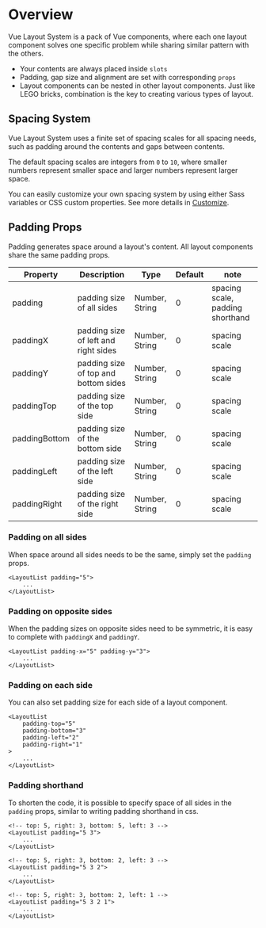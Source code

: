 # Overview
Vue Layout System is a pack of Vue components, where each one layout component solves one specific problem while sharing similar pattern with the others. 

- Your contents are always placed inside `slots`
- Padding, gap size and alignment are set with corresponding `props`
- Layout components can be nested in other layout components. Just like LEGO bricks, combination is the key to creating various types of layout.

## Spacing System
Vue Layout System uses a finite set of spacing scales for all spacing needs, such as padding around the contents and gaps between contents.

The default spacing scales are integers from `0` to `10`, where smaller numbers represent smaller space and larger numbers represent larger space.

You can easily customize your own spacing system by using either Sass variables or CSS custom properties. See more details in [Customize](/customize/).

## Padding Props
Padding generates space around a layout's content. All layout components share the same padding props.

| Property | Description | Type | Default | note |
| --- | --- | --- | --- | --- |
| padding | padding size of all sides | Number, String | 0 | spacing scale, padding shorthand |
| paddingX | padding size of left and right sides | Number, String | 0 | spacing scale |
| paddingY | padding size of top and bottom sides | Number, String | 0 | spacing scale |
| paddingTop | padding size of the top side | Number, String | 0 | spacing scale |
| paddingBottom | padding size of the bottom side | Number, String | 0 | spacing scale |
| paddingLeft | padding size of the left side | Number, String | 0 | spacing scale |
| paddingRight | padding size of the right side | Number, String | 0 | spacing scale |

### Padding on all sides
When space around all sides needs to be the same, simply set the `padding` props.

```vue
<LayoutList padding="5">
	...
</LayoutList>
```

### Padding on opposite sides
When the padding sizes on opposite sides need to be symmetric, it is easy to complete with `paddingX` and `paddingY`.

```vue
<LayoutList padding-x="5" padding-y="3">
	...
</LayoutList>
```

### Padding on each side
You can also set padding size for each side of a layout component.

```vue
<LayoutList
	padding-top="5"
	padding-bottom="3"
	padding-left="2"
	padding-right="1"
>
	...
</LayoutList>
```

### Padding shorthand
To shorten the code, it is possible to specify space of all sides in the `padding` props, similar to writing padding shorthand in css.

```vue
<!-- top: 5, right: 3, bottom: 5, left: 3 -->
<LayoutList padding="5 3">
	...
</LayoutList>

<!-- top: 5, right: 3, bottom: 2, left: 3 -->
<LayoutList padding="5 3 2">
	...
</LayoutList>

<!-- top: 5, right: 3, bottom: 2, left: 1 -->
<LayoutList padding="5 3 2 1">
	...
</LayoutList>
```
